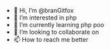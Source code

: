 - 👋 Hi, I’m @branGitfox
- 👀 I’m interested in php
- 🌱 I’m currently learning php poo
- 💞️ I’m looking to collaborate on 
- 📫 How to reach me better

<!---
branGitfox/branGitfox is a ✨ special ✨ repository because its `README.md` (this file) appears on your GitHub profile.
You can click the Preview link to take a look at your changes.
--->
